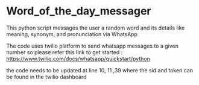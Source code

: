 # Word_of_the_day_messager
This python script messages the user a random word and its details like meaning, synonym, and pronunciation via WhatsApp  

The code uses twilio platform to send whatsapp messages to a given number so please refer this link to get started :
https://www.twilio.com/docs/whatsapp/quickstart/python

the code needs to be updated at line 10, 11 ,39 where the sid and token can be found in the twilio dashboard 
